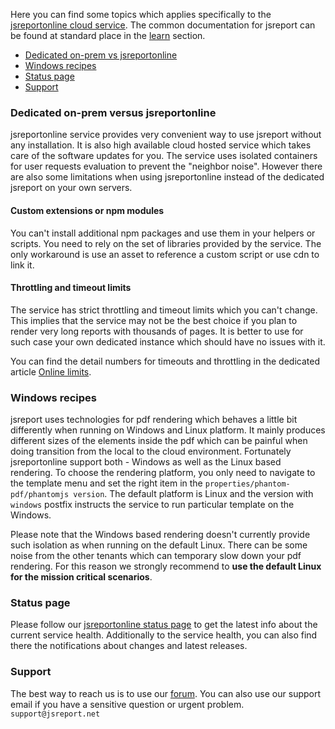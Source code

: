 Here you can find some topics which applies specifically to the [jsreportonline cloud service](/online). The common documentation for jsreport can be found at standard place in the [learn](https://jsreport.net/learn) section.

- [Dedicated on-prem vs jsreportonline](#dedicated-on-prem-vs-jsreportonline)
- [Windows recipes](#windows-recipes)
- [Status page](#status-page)
- [Support](#support)


### <a name="dedicated-on-prem-vs-jsreportonline"></a>Dedicated on-prem versus jsreportonline
jsreportonline service provides very convenient way to use jsreport without any installation. It is also high available cloud hosted service which takes care of the software updates for you. The service uses isolated containers for user requests evaluation to prevent the "neighbor noise". However there are also some limitations when using jsreportonline instead of the dedicated jsreport on your own servers.

#### Custom extensions or npm modules
You can't install additional npm packages and use them in your helpers or scripts. You need to rely on the set of libraries provided by the service. The only workaround is use an asset to reference a custom script or use cdn to link it.

#### Throttling and timeout limits
The service has strict throttling and timeout limits which you can't change. This implies that the service may not be the best choice if you plan to render very long reports with thousands of pages. It is better to use for such case your own dedicated instance which should have no issues with it.

You can find the detail numbers for timeouts and throttling in the dedicated article [Online limits](/learn/online-limits).

### <a name="windows-recipes"></a>Windows recipes

jsreport uses technologies for pdf rendering which behaves a little bit differently when running on Windows and Linux platform. It mainly produces different sizes of the elements inside the pdf which can be painful when doing transition from the local to the cloud environment. Fortunately jsreportonline support both - Windows as well as the Linux based rendering. To choose the rendering platform, you only need to navigate to the template menu and set the right item in the `properties/phantom-pdf/phantomjs version`. The default platform is Linux and the version with `windows` postfix instructs the service to run particular template on the Windows.

Please note that the Windows based rendering doesn't currently provide such isolation as when running on the default Linux. There can be some noise from the other tenants which can temporary slow down your pdf rendering. For this reason we strongly recommend to **use the default Linux for the mission critical scenarios**.

### <a name="status-page"></a>Status page

Please follow our [jsreportonline status page](https://jsreportonline.a.offsitestatus.com/) to get the latest info about the current service health. Additionally to the service health, you can also find there the notifications about changes and latest releases.

### <a name="support"></a>Support

The best way to reach us is to use our [forum](https://forum.jsreport.net/). You can also use our support email if you have a sensitive question or urgent problem. `support@jsreport.net`
